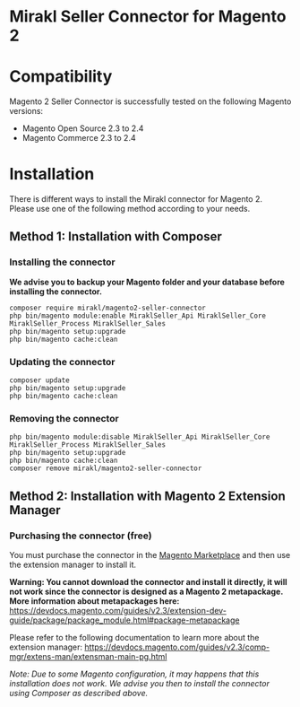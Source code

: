 # Mirakl Seller Connector for Magento 2
# Compatibility
Magento 2 Seller Connector is successfully tested on the following Magento versions:
- Magento Open Source 2.3 to 2.4
- Magento Commerce 2.3 to 2.4

# Installation
There is different ways to install the Mirakl connector for Magento 2.  
Please use one of the following method according to your needs.

## Method 1: Installation with Composer
### Installing the connector
**We advise you to backup your Magento folder and your database before installing the connector.**

    composer require mirakl/magento2-seller-connector
    php bin/magento module:enable MiraklSeller_Api MiraklSeller_Core MiraklSeller_Process MiraklSeller_Sales
    php bin/magento setup:upgrade
    php bin/magento cache:clean

### Updating the connector

    composer update
    php bin/magento setup:upgrade
    php bin/magento cache:clean

### Removing the connector

    php bin/magento module:disable MiraklSeller_Api MiraklSeller_Core MiraklSeller_Process MiraklSeller_Sales
    php bin/magento setup:upgrade
    php bin/magento cache:clean
    composer remove mirakl/magento2-seller-connector

## Method 2: Installation with Magento 2 Extension Manager
### Purchasing the connector (free)
You must purchase the connector in the [Magento Marketplace](https://marketplace.magento.com/mirakl-connector-magento2-seller.html) and then use the extension manager to install it.

**Warning: You cannot download the connector and install it directly, it will not work since the connector is designed as a Magento 2 metapackage. More information about metapackages here:**
https://devdocs.magento.com/guides/v2.3/extension-dev-guide/package/package_module.html#package-metapackage

Please refer to the following documentation to learn more about the extension manager:
https://devdocs.magento.com/guides/v2.3/comp-mgr/extens-man/extensman-main-pg.html

*Note: Due to some Magento configuration, it may happens that this installation does not work.
We advise you then to install the connector using Composer as described above.*
